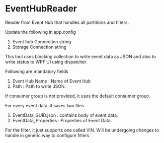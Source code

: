 # EventHubReader
Reader from Event Hub that handles all partitions and filters. 

Update the following in app.config
1. Event hub Connection string
2. Storage Connection string

This tool uses blocking collection to write event data as JSON and also to write status to WPF UI using dispatcher.

Following are mandatory fields

1. Event Hub Name : Name of Event Hub
2. Path : Path to write JSON.

If consumer group is not provided, it uses the default consumer group.

For every event data, it saves two files
1. EventData_GUID.json : contains body of event data.
2. EventData_Properties : Properties of Event Data.


For the filter, it just supports one called VIN. Will be undergoing changes to handle in generic way to configure filters
